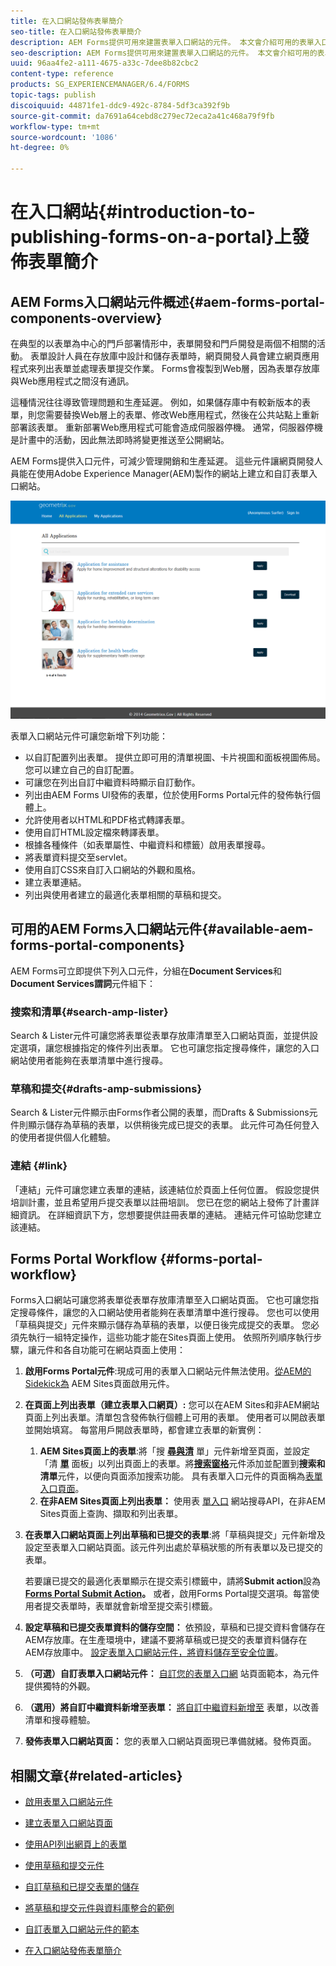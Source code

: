 ```yaml
---
title: 在入口網站發佈表單簡介
seo-title: 在入口網站發佈表單簡介
description: AEM Forms提供可用來建置表單入口網站的元件。 本文會介紹可用的表單入口網站元件。
seo-description: AEM Forms提供可用來建置表單入口網站的元件。 本文會介紹可用的表單入口網站元件。
uuid: 96aa4fe2-a111-4675-a33c-7dee8b82cbc2
content-type: reference
products: SG_EXPERIENCEMANAGER/6.4/FORMS
topic-tags: publish
discoiquuid: 44871fe1-ddc9-492c-8784-5df3ca392f9b
source-git-commit: da7691a64cebd8c279ec72eca2a41c468a79f9fb
workflow-type: tm+mt
source-wordcount: '1086'
ht-degree: 0%

---
```



# 在入口網站{#introduction-to-publishing-forms-on-a-portal}上發佈表單簡介

## AEM Forms入口網站元件概述{#aem-forms-portal-components-overview}

在典型的以表單為中心的門戶部署情形中，表單開發和門戶開發是兩個不相關的活動。 表單設計人員在存放庫中設計和儲存表單時，網頁開發人員會建立網頁應用程式來列出表單並處理表單提交作業。 Forms會複製到Web層，因為表單存放庫與Web應用程式之間沒有通訊。

這種情況往往導致管理問題和生產延遲。 例如，如果儲存庫中有較新版本的表單，則您需要替換Web層上的表單、修改Web應用程式，然後在公共站點上重新部署該表單。 重新部署Web應用程式可能會造成伺服器停機。 通常，伺服器停機是計畫中的活動，因此無法即時將變更推送至公開網站。

AEM Forms提供入口元件，可減少管理開銷和生產延遲。 這些元件讓網頁開發人員能在使用Adobe Experience Manager(AEM)製作的網站上建立和自訂表單入口網站。

![AEM Forms入口網站](assets/aem-forms-portal.png)

表單入口網站元件可讓您新增下列功能：

* 以自訂配置列出表單。 提供立即可用的清單視圖、卡片視圖和面板視圖佈局。 您可以建立自己的自訂配置。
* 可讓您在列出自訂中繼資料時顯示自訂動作。
* 列出由AEM Forms UI發佈的表單，位於使用Forms Portal元件的發佈執行個體上。
* 允許使用者以HTML和PDF格式轉譯表單。
* 使用自訂HTML設定檔來轉譯表單。
* 根據各種條件（如表單屬性、中繼資料和標籤）啟用表單搜尋。
* 將表單資料提交至servlet。
* 使用自訂CSS來自訂入口網站的外觀和風格。
* 建立表單連結。
* 列出與使用者建立的最適化表單相關的草稿和提交。

## 可用的AEM Forms入口網站元件{#available-aem-forms-portal-components}

AEM Forms可立即提供下列入口元件，分組在&#x200B;**Document Services**&#x200B;和&#x200B;**Document Services謂詞**&#x200B;元件組下：

### 搜索和清單{#search-amp-lister}

Search &amp; Lister元件可讓您將表單從表單存放庫清單至入口網站頁面，並提供設定選項，讓您根據指定的條件列出表單。 它也可讓您指定搜尋條件，讓您的入口網站使用者能夠在表單清單中進行搜尋。

### 草稿和提交{#drafts-amp-submissions}

Search &amp; Lister元件顯示由Forms作者公開的表單，而Drafts &amp; Submissions元件則顯示儲存為草稿的表單，以供稍後完成已提交的表單。 此元件可為任何登入的使用者提供個人化體驗。

### 連結 {#link}

「連結」元件可讓您建立表單的連結，該連結位於頁面上任何位置。 假設您提供培訓計畫，並且希望用戶提交表單以註冊培訓。 您已在您的網站上發佈了計畫詳細資訊。 在詳細資訊下方，您想要提供註冊表單的連結。 連結元件可協助您建立該連結。

## Forms Portal Workflow {#forms-portal-workflow}

Forms入口網站可讓您將表單從表單存放庫清單至入口網站頁面。 它也可讓您指定搜尋條件，讓您的入口網站使用者能夠在表單清單中進行搜尋。 您也可以使用「草稿與提交」元件來顯示儲存為草稿的表單，以便日後完成提交的表單。 您必須先執行一組特定操作，這些功能才能在Sites頁面上使用。 依照所列順序執行步驟，讓元件和各自功能可在網站頁面上使用：

1. **啟用Forms Portal元件**:現成可用的表單入口網站元件無法使用。[從AEM的Sidekick為](/help/forms/using/enabling-forms-portal-components.md) AEM Sites頁面啟用元件。
1. **在頁面上列出表單（建立表單入口網頁）:** 您可以在AEM Sites和非AEM網站頁面上列出表單。清單包含發佈執行個體上可用的表單。 使用者可以開啟表單並開始填寫。 每當用戶開啟表單時，都會建立表單的新實例：

   1. **AEM Sites頁面上的表單**:將「搜 **[尋與清](/help/forms/using/creating-form-portal-page.md)** 單」元件新增至頁面，並設定「清 **[單](/help/forms/using/creating-form-portal-page.md#p-list-pane-p)** 面板」以列出頁面上的表單。將&#x200B;**[搜索窗格](/help/forms/using/creating-form-portal-page.md#search-pane)**&#x200B;元件添加並配置到&#x200B;**搜索和清單**&#x200B;元件，以便向頁面添加搜索功能。 具有表單入口元件的頁面稱為[表單入口頁面](/help/forms/using/creating-form-portal-page.md)。
   1. **在非AEM Sites頁面上列出表單：** 使用表 [單入口](/help/forms/using/listing-forms-webpage-using-apis.md) 網站搜尋API，在非AEM Sites頁面上查詢、擷取和列出表單。

1. **在表單入口網站頁面上列出草稿和已提交的表單**:將「草稿與提交」元件新增及設定至表單入口網站頁面。該元件列出處於草稿狀態的所有表單以及已提交的表單。

   若要讓已提交的最適化表單顯示在提交索引標籤中，請將&#x200B;**Submit action**&#x200B;設為&#x200B;**[Forms Portal Submit Action](https://helpx.adobe.com/in/experience-manager/6-4/forms/using/configuring-submit-actions.html)。** 或者，啟用Forms Portal提交選項。每當使用者提交表單時，表單就會新增至提交索引標籤。

1. **設定草稿和已提交表單資料的儲存空間：** 依預設，草稿和已提交資料會儲存在AEM存放庫。在生產環境中，建議不要將草稿或已提交的表單資料儲存在AEM存放庫中。 [設定表單入口網站元件，將資料儲存至安全位置](/help/forms/using/draft-submission-component.md#customizing-the-storage)。
1. **（可選）自訂表單入口網站元件：**  [自訂您的表單入口網](/help/forms/using/customizing-templates-forms-portal-components.md) 站頁面範本，為元件提供獨特的外觀。
1. **（選用）將自訂中繼資料新增至表單：** [將自訂中繼資料新增至](/help/forms/using/customizing-templates-forms-portal-components.md) 表單，以改善清單和搜尋體驗。
1. **發佈表單入口網站頁面：** 您的表單入口網站頁面現已準備就緒。發佈頁面。

## 相關文章{#related-articles}

* [啟用表單入口網站元件](/help/forms/using/enabling-forms-portal-components.md)
* [建立表單入口網站頁面](/help/forms/using/creating-form-portal-page.md)
* [使用API列出網頁上的表單](/help/forms/using/listing-forms-webpage-using-apis.md)
* [使用草稿和提交元件](/help/forms/using/draft-submission-component.md)
* [自訂草稿和已提交表單的儲存](/help/forms/using/draft-submission-component.md#customizing-the-storage)
* [將草稿和提交元件與資料庫整合的範例](https://helpx.adobe.com/in/experience-manager/6-4/forms/using/integrate-draft-submission-database.html)

* [自訂表單入口網站元件的範本](/help/forms/using/customizing-templates-forms-portal-components.md)
* [在入口網站發佈表單簡介](/help/forms/using/introduction-publishing-forms.md)

